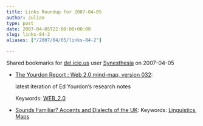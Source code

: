 ```yaml
---
title: Links Roundup for 2007-04-05
author: Julian
type: post
date: 2007-04-05T22:00:00+00:00
slug: links-84-2 
aliases: ["/2007/04/05/links-84-2"]

---
```

Shared bookmarks for [del.icio.us][1] user [Synesthesia][2] on 2007-04-05

  * [The Yourdon Report : Web 2.0 mind-map, version 032][3]:
  
    latest iteration of Ed Yourdon&#8217;s research notes
  
    Keywords: [WEB_2.0][4]
  * [Sounds Familiar? Accents and Dialects of the UK][5]: 
    Keywords: [Linguistics][6], [Maps][7]</li> </ul>

 [1]: https://del.icio.us/
 [2]: https://del.icio.us/synesthesia
 [3]: https://yourdon.com/personal/blog/2007/04/03/web-20-mind-map-version-032/ "https://yourdon.com/personal/blog/2007/04/03/web-20-mind-map-version-032/"
 [4]: https://del.icio.us/synesthesia/WEB_2.0
 [5]: https://www.bl.uk/learning/langlit/sounds/index.html "https://www.bl.uk/learning/langlit/sounds/index.html"
 [6]: https://del.icio.us/synesthesia/Linguistics
 [7]: https://del.icio.us/synesthesia/Maps